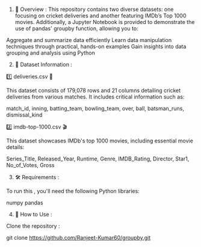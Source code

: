 1. 🚀 Overview :
This repository contains two diverse datasets: one focusing on cricket deliveries and another featuring IMDb’s Top 1000 movies. Additionally, a Jupyter Notebook is provided to demonstrate the use of pandas' groupby function, allowing you to:

Aggregate and summarize data efficiently 
Learn data manipulation techniques through practical, hands-on examples
Gain insights into data grouping and analysis using Python


2. 📂 Dataset Information :

1️⃣ deliveries.csv 🏏

This dataset consists of 179,078 rows and 21 columns detailing cricket deliveries from various matches. It includes critical information such as:

match_id, inning, batting_team, bowling_team, over, ball, batsman_runs, dismissal_kind

2️⃣ imdb-top-1000.csv 🎬

This dataset showcases IMDb's top 1000 movies, including essential movie details:

Series_Title, Released_Year, Runtime, Genre, IMDB_Rating, Director, Star1, No_of_Votes, Gross


3. 🛠️ Requirements :

To run this , you'll need the following Python libraries:

numpy
pandas

4. 🚀 How to Use :

Clone the repository :

git clone https://github.com/Ranjeet-Kumar60/groupby.git
